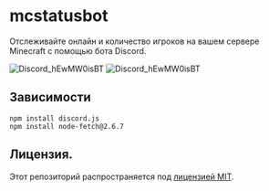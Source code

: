 # mcstatusbot

Отслеживайте онлайн и количество игроков на вашем сервере Minecraft с помощью бота Discord.

![Discord_hEwMW0isBT](https://github.com/Gevionielly/mcstatusbot/assets/68006269/0d09c9fc-4847-417c-b7f2-646e06b175d1)
![Discord_hEwMW0isBT](https://github.com/Gevionielly/mcstatusbot/assets/68006269/fbdf5530-abde-4bd3-a70c-93243d5781de)

## Зависимости

```
npm install discord.js
npm install node-fetch@2.6.7
```
## Лицензия.

Этот репозиторий распространяется под [лицензией MIT](https://mit-license.org/).
